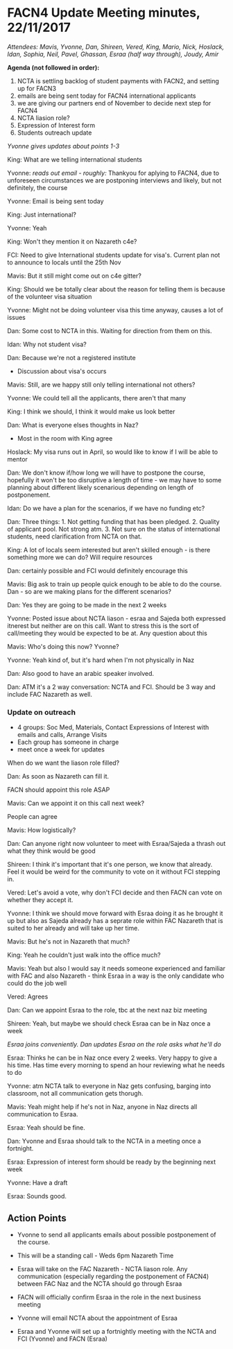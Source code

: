 # FACN4 Update Meeting minutes, 22/11/2017

*Attendees: Mavis, Yvonne, Dan, Shireen, Vered, King, Mario, Nick, Hoslack, Idan, Sophia, Neil, Pavel, Ghassan, Esraa (half way through), Joudy, Amir*

**Agenda (not followed in order):**
1. NCTA is settling backlog of student payments with FACN2, and setting up for FACN3
2. ‎emails are being sent today for FACN4 international applicants 
3. ‎we are giving our partners end of November to decide next step for FACN4
4. ‎NCTA liasion role? 
5. Expression of Interest form
6. ‎Students outreach update

*Yvonne gives updates about points 1-3*

King: What are we telling international students

Yvonne: *reads out email - roughly:* Thankyou for aplying to FACN4, due to unforeseen circumstances we are postponing interviews and likely, but not definitely, the course

Yvonne: Email is being sent today

King: Just international?

Yvonne: Yeah

King: Won't they mention it on Nazareth c4e?

FCI: Need to give International students update for visa's. Current plan not to announce to locals until the 25th Nov

Mavis: But it still might come out on c4e gitter?

King: Should we be totally clear about the reason for telling them is because of the volunteer visa situation

Yvonne: Might not be doing volunteer visa this time anyway, causes a lot of issues

Dan: Some cost to NCTA in this. Waiting for direction from them on this.

Idan: Why not student visa?

Dan: Because we're not a registered institute

- Discussion about visa's occurs

Mavis: Still, are we happy still only telling international not others?

Yvonne: We could tell all the applicants, there aren't that many

King: I think we should, I think it would make us look better

Dan: What is everyone elses thoughts in Naz?

- Most in the room with King agree

Hoslack: My visa runs out in April, so would like to know if I will be able to mentor

Dan: We don't know if/how long we will have to postpone the course, hopefully it won't be too disruptive a length of time - we may have to some planning about different likely scenarious depending on length of postponement.

Idan: Do we have a plan for the scenarios, if we have no funding etc?

Dan: Three things: 1. Not getting funding that has been pledged. 2. Quality of applicant pool. Not strong atm. 3. Not sure on the status of international students, need clarification from NCTA on that.

King: A lot of locals seem interested but aren't skilled enough - is there something more we can do? Will require resources

Dan: certainly possible and FCI would definitely encourage this

Mavis: Big ask to train up people quick enough to be able to do the course. Dan - so are we making plans for the different scenarios?

Dan: Yes they are going to be made in the next 2 weeks

Yvonne: Posted issue about NCTA liason - esraa and Sajeda both expressed itnerest but neither are on this call. Want to stress this is the sort of call/meeting they would be expected to be at. Any question about this

Mavis: Who's doing this now? Yvonne?

Yvonne: Yeah kind of, but it's hard when I'm not physically in Naz

Dan: Also good to have an arabic speaker involved.

Dan: ATM it's a 2 way conversation: NCTA and FCI. Should be 3 way and include FAC Nazareth as well.

### Update on outreach

- 4 groups: Soc Med, Materials, Contact Expressions of Interest with emails and calls, Arrange Visits
- Each group has someone in charge
- meet once a week for updates

When do we want the liason role filled?

Dan: As soon as Nazareth can fill it.


FACN should appoint this role ASAP

Mavis: Can we appoint it on this call next week?

People can agree

Mavis: How logistically?

Dan: Can anyone right now volunteer to meet with Esraa/Sajeda a thrash out what they think would be good

Shireen: I think it's important that it's one person, we know that already. Feel it would be weird for the community to vote on it without FCI stepping in.

Vered: Let's avoid a vote, why don't FCI decide and then FACN can vote on whether they accept it.

Yvonne: I think we should move forward with Esraa doing it as he brought it up but also as Sajeda already has a seprate role within FAC Nazareth that is suited to her already and will take up her time.

Mavis: But he's not in Nazareth that much?

King: Yeah he couldn't just walk into the office much?

Mavis: Yeah but also I would say it needs someone experienced and familiar with FAC and also Nazareth - think Esraa in a way is the only candidate who could do the job well

Vered: Agrees

Dan: Can we appoint Esraa to the role, tbc at the next naz biz meeting

Shireen: Yeah, but maybe we should check Esraa can be in Naz once a week

*Esraa joins conveniently. Dan updates Esraa on the role asks what he'll do*

Esraa: Thinks he can be in Naz once every 2 weeks. Very happy to give a his time. Has time every morning to spend an hour reviewing what he needs to do

Yvonne: atm NCTA talk to everyone in Naz gets confusing, barging into classroom, not all communication gets thorugh.

Mavis: Yeah might help if he's not in Naz, anyone in Naz directs all communication to Esraa.

Esraa: Yeah should be fine.

Dan: Yvonne and Esraa should talk to the NCTA in a meeting once a fortnight.

Esraa: Expression of interest form should be ready by the beginning next week

Yvonne: Have a draft

Esraa: Sounds good.

Action Points
---

- Yvonne to send all applicants emails about possible postponement of the course.

- This will be a standing call - Weds 6pm Nazareth Time

- Esraa will take on the FAC Nazareth - NCTA liason role. Any communication (especially regarding the postponement of FACN4) between FAC Naz and the NCTA should go through Esraa

- FACN will officially confirm Esraa in the role in the next business meeting

- Yvonne will email NCTA about the appointment of Esraa
- Esraa and Yvonne will set up a fortnightly meeting with the NCTA and FCI (Yvonne) and FACN (Esraa)

